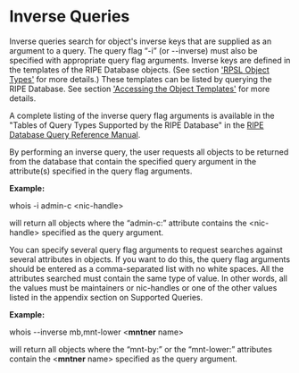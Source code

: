 # Inverse Queries

Inverse queries search for object's inverse keys that are supplied as an argument to a query. The query flag “-i” (or --inverse) must also be specified with appropriate query flag arguments. Inverse keys are defined in the templates of the RIPE Database objects. (See section ['RPSL Object Types'](../04.RPSL-Object-Types/README.md#rpsl-object-types) for more details.) These templates can be listed by querying the RIPE Database. See section ['Accessing the Object Templates'](../07.Updating-Objects-in-the-RIPE-Database/02-Accessing-the-Object-Templates.md#accessing-the-object-templates) for more details.

A complete listing of the inverse query flag arguments is available in the "Tables of Query Types Supported by the RIPE Database" in the [RIPE Database Query Reference Manual](https://www.ripe.net/manage-ips-and-asns/db/support/documentation/query-ref-manual).

By performing an inverse query, the user requests all objects to be returned from the database that contain the specified query argument in the attribute(s) specified in the query flag arguments.

**Example:**

whois -i admin-c &lt;nic-handle&gt;

will return all objects where the “admin-c:” attribute contains the &lt;nic-handle&gt; specified as the query argument.

You can specify several query flag arguments to request searches against several attributes in objects. If you want to do this, the query flag arguments should be entered as a comma-separated list with no white spaces. All the attributes searched must contain the same type of value. In other words, all the values must be maintainers or nic-handles or one of the other values listed in the appendix section on Supported Queries.

**Example:**

whois --inverse mb,mnt-lower &lt;**mntner** name&gt;

will return all objects where the “mnt-by:” or the “mnt-lower:” attributes contain the &lt;**mntner** name&gt; specified as the query argument.